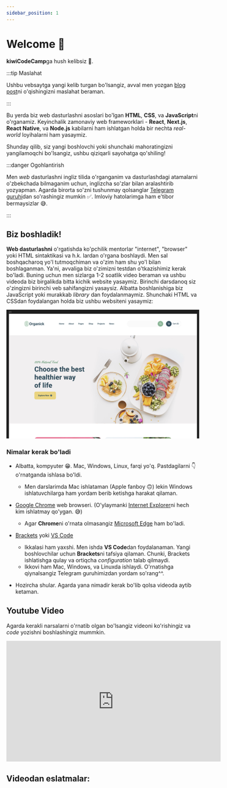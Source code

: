 ```yaml
---
sidebar_position: 1
---
```


# Welcome 👋

**kiwiCodeCamp**ga hush kelibsiz 🎉.

:::tip Maslahat

Ushbu vebsaytga yangi kelib turgan bo'lsangiz, avval men yozgan [blog post](/blog/welcome-blog-post)ni o'qishingizni maslahat beraman.

:::

Bu yerda biz web dasturlashni asoslari bo'lgan **HTML**, **CSS**, va **JavaScript**ni o'rganamiz. Keyinchalik zamonaviy web frameworklari - **React**, **Next.js**, **React Native**, va **Node.js** kabilarni ham ishlatgan holda bir nechta _real-world_ loyihalarni ham yasaymiz.

Shunday qilib, siz yangi boshlovchi yoki shunchaki mahoratingizni yangilamoqchi bo'lsangiz, ushbu qiziqarli sayohatga qo'shiling!

:::danger Ogohlantirish

Men _web_ dasturlashni ingliz tilida o'rganganim va dasturlashdagi atamalarni o'zbekchada bilmaganim uchun, inglizcha so'zlar bilan aralashtirib yozyapman. Agarda birorta so'zni tushunmay qolsanglar [Telegram guruhi](https://t.me/kiwi_logs)dan so'rashingiz mumkin ✅.
Imloviy hatolarimga ham e'tibor bermaysizlar 😅.

:::

## Biz boshladik!

**Web dasturlashni** o'rgatishda ko'pchilik mentorlar "internet", "browser" yoki HTML sintaktikasi va h.k. lardan o'rgana boshlaydi. Men sal boshqacharoq yo'l tutmoqchiman va o'zim ham shu yo'l bilan boshlaganman. Ya'ni, avvaliga biz o'zimizni testdan o'tkazishimiz kerak bo'ladi. Buning uchun men sizlarga 1-2 soatlik video beraman va ushbu videoda biz birgalikda bitta kichik website yasaymiz. Birinchi darsdanoq siz o'zingizni birinchi veb sahifangizni yasaysiz. Albatta boshlanishiga biz JavaScript yoki murakkab _library_ dan foydalanmaymiz. Shunchaki HTML va CSSdan foydalangan holda biz ushbu websiteni yasaymiz:

<!-- <img src="./img/organick_website_preview.png" alt="Description of image" width="100%"> -->

![Docusaurus logo](./img/organick_preview.png)

### Nimalar kerak bo'ladi

- Albatta, kompyuter 😁. Mac, Windows, Linux, farqi yo'q. Pastdagilarni 👇 o'rnatganda ishlasa bo'ldi.

  - Men darslarimda Mac ishlataman (Apple fanboy 🙃) lekin Windows ishlatuvchilarga ham yordam berib ketishga harakat qilaman.

- [Google Chrome](https://www.google.com/chrome/) web browseri. (O'ylaymanki [Internet Explorer](https://www.microsoft.com/en-us/download/internet-explorer.aspx)ni hech kim ishlatmay qo'ygan. 😅)

  - Agar **Chrome**ni o'rnata olmasangiz [Microsoft Edge](https://www.microsoft.com/en-us/edge/download?form=MA13FJ) ham bo'ladi.

- [Brackets](https://brackets.io/) yoki [VS Code](https://code.visualstudio.com/)

  - Ikkalasi ham yaxshi. Men ishda **VS Code**dan foydalanaman. Yangi boshlovchilar uchun **Brackets**ni tafsiya qilaman. Chunki, Brackets ishlatishga qulay va ortiqcha _configuration_ talab qilmaydi.
  - Ikkovi ham Mac, Windows, va Linuxda ishlaydi. O'rnatishga qiynalsangiz Telegram guruhimizdan yordam so'rang^^.

- Hozircha shular. Agarda yana nimadir kerak bo'lib qolsa videoda aytib ketaman.

## Youtube Video

Agarda kerakli narsalarni o'rnatib olgan bo'lsangiz videoni ko'rishingiz va _code_ yozishni boshlashingiz mummkin.

<div class="video-container">
  <iframe width="560" height="315" src="https://www.youtube.com/embed/7r8nqIiZkec" frameborder="0" allow="autoplay; encrypted-media" allowfullscreen></iframe>
</div>

## Videodan eslatmalar:
